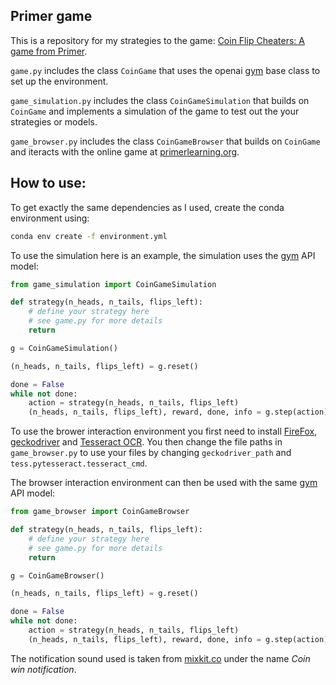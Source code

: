 ## Primer game

This is a repository for my strategies to the game: [Coin Flip Cheaters: A game from Primer](https://www.youtube.com/watch?v=QC91Bf8hQVo).

`game.py` includes the class `CoinGame` that uses the openai [gym](https://github.com/openai/gym/) base class to set up the environment.

`game_simulation.py` includes the class `CoinGameSimulation` that builds on `CoinGame` and implements a simulation of the game to test out the your strategies or models.

`game_browser.py` includes the class `CoinGameBrowser` that builds on `CoinGame` and iteracts with the online game at [primerlearning.org](https://primerlearning.org/).

## How to use:

To get exactly the same dependencies as I used, create the conda environment using:

```bash
conda env create -f environment.yml
```

To use the simulation here is an example, the simulation uses the [gym](https://github.com/openai/gym/) API model:

```python
from game_simulation import CoinGameSimulation

def strategy(n_heads, n_tails, flips_left):
    # define your strategy here
    # see game.py for more details
    return 

g = CoinGameSimulation()

(n_heads, n_tails, flips_left) = g.reset()

done = False
while not done:
    action = strategy(n_heads, n_tails, flips_left)
    (n_heads, n_tails, flips_left), reward, done, info = g.step(action)
```	

To use the brower interaction environment you first need to install [FireFox](https://www.mozilla.org/en-US/firefox/new/), [geckodriver](https://github.com/mozilla/geckodriver/releases/) and [Tesseract OCR](https://github.com/tesseract-ocr/tesseract/releases).
You then change the file paths in `game_browser.py` to use your files by changing `geckodriver_path` and `tess.pytesseract.tesseract_cmd`.

The browser interaction environment can then be used with the same [gym](https://github.com/openai/gym/) API model:

```python
from game_browser import CoinGameBrowser

def strategy(n_heads, n_tails, flips_left):
    # define your strategy here
    # see game.py for more details
    return 

g = CoinGameBrowser()

(n_heads, n_tails, flips_left) = g.reset()

done = False
while not done:
    action = strategy(n_heads, n_tails, flips_left)
    (n_heads, n_tails, flips_left), reward, done, info = g.step(action)
```	

The notification sound used is taken from
[mixkit.co](https://mixkit.co/free-sound-effects/coin/) 
under the name *Coin win notification*.